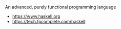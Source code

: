 An advanced, purely functional programming language

- https://www.haskell.org
- https://tech.fpcomplete.com/haskell
